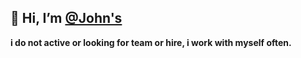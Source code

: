 ## 👋 Hi, I’m [@John's](https://github.com/xJoha)

**i do not active or looking for team or hire, i work with myself often.**
